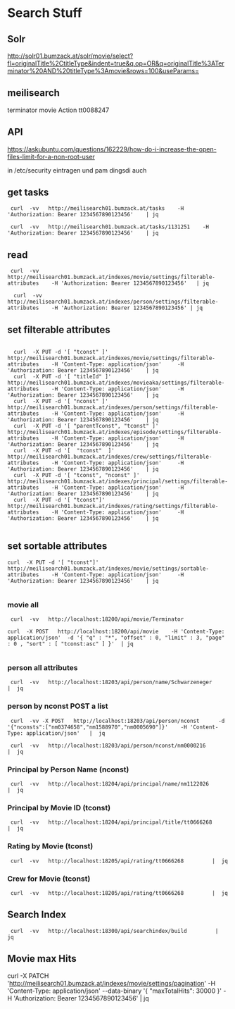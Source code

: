 # Search Stuff

## Solr

http://solr01.bumzack.at/solr/movie/select?fl=originalTitle%2CtitleType&indent=true&q.op=OR&q=originalTitle%3ATerminator%20AND%20titleType%3Amovie&rows=100&useParams=

## meilisearch

terminator movie Action
tt0088247

## API

https://askubuntu.com/questions/162229/how-do-i-increase-the-open-files-limit-for-a-non-root-user

in /etc/security eintragen und pam dingsdi auch

## get tasks

```
 curl  -vv   http://meilisearch01.bumzack.at/tasks    -H 'Authorization: Bearer 1234567890123456'    | jq
```

```
 curl  -vv   http://meilisearch01.bumzack.at/tasks/1131251    -H 'Authorization: Bearer 1234567890123456'    | jq
```

## read

```
 curl  -vv   http://meilisearch01.bumzack.at/indexes/movie/settings/filterable-attributes    -H 'Authorization: Bearer 1234567890123456'   | jq
```

```
  curl  -vv   http://meilisearch01.bumzack.at/indexes/person/settings/filterable-attributes    -H 'Authorization: Bearer 1234567890123456' | jq
```

## set filterable attributes

```

  curl  -X PUT -d '[ "tconst" ]'                    http://meilisearch01.bumzack.at/indexes/movie/settings/filterable-attributes    -H 'Content-Type: application/json'     -H 'Authorization: Bearer 1234567890123456'    | jq
  curl  -X PUT -d '[ "titleId" ]'                   http://meilisearch01.bumzack.at/indexes/movieaka/settings/filterable-attributes    -H 'Content-Type: application/json'     -H 'Authorization: Bearer 1234567890123456'    | jq
  curl  -X PUT -d '[ "nconst" ]'                    http://meilisearch01.bumzack.at/indexes/person/settings/filterable-attributes    -H 'Content-Type: application/json'     -H 'Authorization: Bearer 1234567890123456'    | jq
  curl  -X PUT -d '[ "parentTconst", "tconst" ]'    http://meilisearch01.bumzack.at/indexes/episode/settings/filterable-attributes    -H 'Content-Type: application/json'     -H 'Authorization: Bearer 1234567890123456'    | jq
  curl  -X PUT -d '[  "tconst"  ]'                  http://meilisearch01.bumzack.at/indexes/crew/settings/filterable-attributes    -H 'Content-Type: application/json'     -H 'Authorization: Bearer 1234567890123456'    | jq
  curl  -X PUT -d '[ "tconst", "nconst" ]'          http://meilisearch01.bumzack.at/indexes/principal/settings/filterable-attributes    -H 'Content-Type: application/json'     -H 'Authorization: Bearer 1234567890123456'    | jq
  curl  -X PUT -d '[ "tconst"]'                     http://meilisearch01.bumzack.at/indexes/rating/settings/filterable-attributes    -H 'Content-Type: application/json'     -H 'Authorization: Bearer 1234567890123456'    | jq
  
```

## set sortable attributes

```
curl  -X PUT -d '[ "tconst"]'                    http://meilisearch01.bumzack.at/indexes/movie/settings/sortable-attributes    -H 'Content-Type: application/json'     -H 'Authorization: Bearer 1234567890123456'    | jq
  
```

### movie all

```
 curl  -vv   http://localhost:18200/api/movie/Terminator        
```

```
curl  -X POST   http://localhost:18200/api/movie    -H 'Content-Type: application/json'  -d '{ "q" : "*", "offset" : 0, "limit" : 3, "page" : 0 , "sort" : [ "tconst:asc" ] }'  | jq
     
```

### person all attributes

```
 curl  -vv   http://localhost:18203/api/person/name/Schwarzeneger           |  jq  
```

### person by nconst POST a list

```
 curl  -vv -X POST   http://localhost:18203/api/person/nconst      -d '{"nconsts":["nm0374658","nm1588970","nm0005690"]}'    -H 'Content-Type: application/json'   |  jq  
```

```
 curl  -vv   http://localhost:18203/api/person/nconst/nm0000216        |  jq     
```

### Principal by Person Name (nconst)

```
 curl  -vv   http://localhost:18204/api/principal/name/nm1122026      |  jq  
```

### Principal by Movie ID (tconst)

```
 curl  -vv   http://localhost:18204/api/principal/title/tt0666268         |  jq    
```

### Rating by Movie (tconst)

```
 curl  -vv   http://localhost:18205/api/rating/tt0666268         |  jq    
```

### Crew for Movie (tconst)

```
 curl  -vv   http://localhost:18205/api/rating/tt0666268         |  jq    
```

## Search Index

```
 curl  -vv   http://localhost:18300/api/searchindex/build         |  jq    
```

## Movie max Hits

curl -X PATCH 'http://meilisearch01.bumzack.at/indexes/movie/settings/pagination' -H 'Content-Type: application/json'
--data-binary '{ "maxTotalHits": 30000 }' -H 'Authorization: Bearer 1234567890123456' | jq

